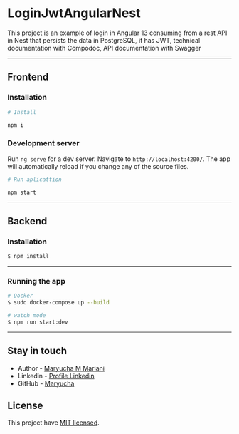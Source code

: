# LoginJwtAngularNest
This project is an example of login in Angular 13 consuming from a rest API in Nest that persists the data in PostgreSQL, it has JWT, technical documentation with Compodoc, API documentation with Swagger

---
## Frontend
### Installation

```bash
# Install

npm i
```
### Development server

Run `ng serve` for a dev server. Navigate to `http://localhost:4200/`. The app will automatically reload if you change any of the source files.

```bash
# Run aplicattion

npm start
```

---
## Backend
### Installation

```bash
$ npm install
```
---
### Running the app

```bash
# Docker
$ sudo docker-compose up --build

# watch mode
$ npm run start:dev

```
---
## Stay in touch

- Author - [Maryucha M Mariani](https://maryucha.dev/)
- Linkedin - [Profile Linkedin](https://www.linkedin.com/in/maryuchammariani/)
- GitHub - [Maryucha](https://github.com/Maryucha)

## License

This project have [MIT licensed](LICENSE).